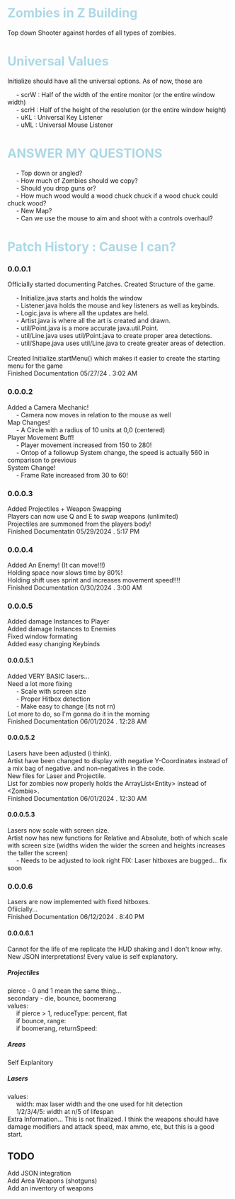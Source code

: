 <style>
    tab {
        margin-left: 20px;
    }
    h1 {
        color: lightblue;
    }
</style>


<h1>Zombies in Z Building </h1><p>
Top down Shooter against hordes of all types of zombies.</p>
<h1>Universal Values</h1><p>
Initialize should have all the universal options. As of now, those are</p><p>
<tab></tab>- scrW : Half of the width of the entire monitor (or the entire window width)<br>
<tab></tab>- scrH : Half of the height of the resolution (or the entire window height)<br>
<tab></tab>- uKL : Universal Key Listener<br>
<tab></tab>- uML : Universal Mouse Listener</p>
<h1>ANSWER MY QUESTIONS</h1><p>
<tab></tab>- Top down or angled?<br>
<tab></tab>- How much of Zombies should we copy?<br>
<tab></tab>- Should you drop guns or?<br>
<tab></tab>- How much wood would a wood chuck chuck if a wood chuck could chuck wood?<br>
<tab></tab>- New Map?<br>
<tab></tab>- Can we use the mouse to aim and shoot with a controls overhaul?<br></p>


<h1>Patch History : Cause I can?</h1>
<h3>0.0.0.1</h3><p>
Officially started documenting Patches. Created Structure of the game.</p><p>
<tab></tab>- Initialize.java starts and holds the window<br>
<tab></tab>- Listener.java holds the mouse and key listeners as well as keybinds.<br>
<tab></tab>- Logic.java is where all the updates are held.<br>
<tab></tab>- Artist.java is where all the art is created and drawn.<br>
<tab></tab>- util/Point.java is a more accurate java.util.Point.<br>
<tab></tab>- util/Line.java uses util/Point.java to create proper area detections.<br>
<tab></tab>- util/Shape.java uses util/Line.java to create greater areas of detection.<br><br>
Created Initialize.startMenu() which makes it easier to create the starting menu for the game<br>
Finished Documentation 05/27/24 . 3:02 AM
</p>


<h3>0.0.0.2</h3><p>
Added a Camera Mechanic!<br>
<tab></tab>- Camera now moves in relation to the mouse as well<br>
Map Changes!<br>
<tab></tab>- A Circle with a radius of 10 units at 0,0 (centered)<br>
 Player Movement Buff!<br>
<tab></tab>- Player movement increased from 150 to 280!<br>
<tab></tab>- Ontop of a followup System change, the speed is actually 560 in comparison to previous<br>
 System Change!<br>
<tab></tab>- Frame Rate increased from 30 to 60!<br>
</p>


<h3>0.0.0.3</h3><p>
 Added Projectiles + Weapon Swapping<br>
 Players can now use Q and E to swap weapons (unlimited)<br>
 Projectiles are summoned from the players body!<br>
 Finished Documentatin 05/29/2024 . 5:17 PM
</p>

<h3>0.0.0.4</h3><p>
Added An Enemy! (It can move!!!)<br>
Holding space now slows time by 80%!<br>
Holding shift uses sprint and increases movement speed!!!!<br>
Finished Documentation 0/30/2024 . 3:00 AM
</p>

<h3>0.0.0.5</h3><p>
Added damage Instances to Player<br>
Added damage Instances to Enemies<br>
Fixed window formating<br>
Added easy changing Keybinds<br>
</p>

<h4>0.0.0.5.1</h4><p>
Added VERY BASIC lasers...<br>
Need a lot more fixing<br>
<tab></tab>- Scale with screen size<br>
<tab></tab>- Proper Hitbox detection<br>
<tab></tab>- Make easy to change (its not rn)<br>
Lot more to do, so I'm gonna do it in the morning<br>
Finished Documentation 06/01/2024 . 12:28 AM<br>
</p>

<h4>0.0.0.5.2</h4><p>
Lasers have been adjusted (i think).<br>
Artist have been changed to display with negative Y-Coordinates instead of a mix bag of negative. and non-negatives in the code.<br>
New files for Laser and Projectile.<br>
List for zombies now properly holds the ArrayList&lt;Entity> instead of &lt;Zombie>.<br>
Finished Documentation 06/01/2024 . 12:30 AM
</p>

<h4>0.0.0.5.3</h4><p>
Lasers now scale with screen size.<br>
Artist now has new functions for Relative and Absolute, both of which scale with screen size
(widths widen the wider the screen and heights increases the taller the screen)<br>
<tab></tab>- Needs to be adjusted to look right
FIX: Laser hitboxes are bugged... fix soon
</p>

<h3>0.0.0.6</h3><p>
Lasers are now implemented with fixed hitboxes.<br>
Ofiicially...<br>
Finished Documentation 06/12/2024 . 8:40 PM
</p>

<h4>0.0.0.6.1</h4><p>
Cannot for the life of me replicate the HUD shaking and I don't know why.<br>
New JSON interpretations! Every value is self explanatory.<br></p>
<h5>Projectiles</h5><p>
pierce - 0 and 1 mean the same thing...<br>
secondary - die, bounce, boomerang<br>
values:<br>
<tab></tab>if pierce > 1, reduceType: percent, flat<br>
<tab></tab>if bounce, range:<br>
<tab></tab>if boomerang, returnSpeed:<br>
</p>
<h5> Areas</h5><p>
Self Explanitory
</p>
<h5>Lasers</h5><p>
values:<br>
<tab></tab>width: max laser width and the one used for hit detection<br>
<tab></tab>1/2/3/4/5: width at n/5 of lifespan<br>
Extra Information... This is not finalized. I think the weapons should have damage modifiers and attack speed, max ammo, etc, but this is a good start.
</p>


<h2>TODO</h2><p>
Add JSON integration<br>
Add Area Weapons (shotguns)<br>
Add an inventory of weapons<br>
</p>